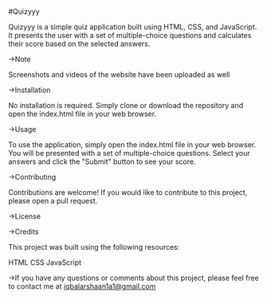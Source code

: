 #Quizyyy

Quizyyy is a simple quiz application built using HTML, CSS, and JavaScript. It presents the user with a set of multiple-choice questions and calculates their score based on the selected answers.

→Note

Screenshots and videos of the website have been uploaded as well

→Installation

No installation is required. Simply clone or download the repository and open the index.html file in your web browser.

→Usage

To use the application, simply open the index.html file in your web browser. You will be presented with a set of multiple-choice questions. Select your answers and click the "Submit" button to see your score.

→Contributing

Contributions are welcome! If you would like to contribute to this project, please open a pull request.

→License


→Credits

This project was built using the following resources:

HTML
CSS
JavaScript

→If you have any questions or comments about this project, please feel free to contact me at
iqbalarshaan1a1@gmail.com  
